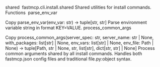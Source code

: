 shared
​
fastmcp.cli.install.shared
Shared utilities for install commands.
​
Functions
​
parse_env_var 

Copy
parse_env_var(env_var: str) -> tuple[str, str]
Parse environment variable string in format KEY=VALUE.
​
process_common_args 

Copy
process_common_args(server_spec: str, server_name: str | None, with_packages: list[str] | None, env_vars: list[str] | None, env_file: Path | None) -> tuple[Path, str | None, str, list[str], dict[str, str] | None]
Process common arguments shared by all install commands.
Handles both fastmcp.json config files and traditional file.py:object syntax.